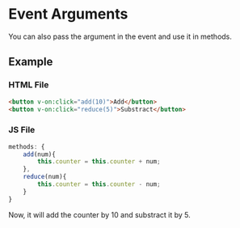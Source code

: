 # Event Arguments
You can also pass the argument in the event and use it in methods.

## Example
### HTML File
```html
<button v-on:click="add(10)">Add</button>
<button v-on:click="reduce(5)">Substract</button>
```

### JS File
```js
methods: {
    add(num){
        this.counter = this.counter + num;
    },
    reduce(num){
        this.counter = this.counter - num;
    }
}
```

Now, it will add the counter by 10 and substract it by 5.